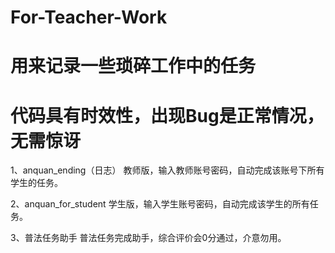 # For-Teacher-Work
# 用来记录一些琐碎工作中的任务
# 代码具有时效性，出现Bug是正常情况，无需惊讶


1、anquan_ending（日志）
  教师版，输入教师账号密码，自动完成该账号下所有学生的任务。
  
 2、anquan_for_student
  学生版，输入学生账号密码，自动完成该学生的所有任务。
  
 3、普法任务助手
  普法任务完成助手，综合评价会0分通过，介意勿用。

